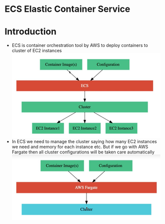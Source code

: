 # ECS Elastic Container Service

# Introduction
* ECS is container orchestration tool by AWS to deploy containers to cluster of EC2 instances
![picture](pictures/ecs-introduction.jpg)
* In ECS we need to manage the cluster saying how many EC2 instances we need and memory for each instance etc. But if we go with AWS Fargate then all cluster configurations will be taken care automatically
![picture](pictures/fargate.jpg)